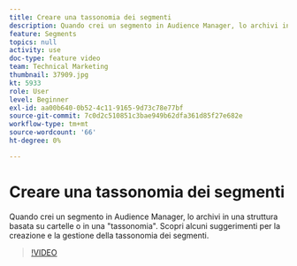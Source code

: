 ```yaml
---
title: Creare una tassonomia dei segmenti
description: Quando crei un segmento in Audience Manager, lo archivi in una struttura basata su cartelle o in una "tassonomia". Scopri alcuni suggerimenti per la creazione e la gestione della tassonomia dei segmenti.
feature: Segments
topics: null
activity: use
doc-type: feature video
team: Technical Marketing
thumbnail: 37909.jpg
kt: 5933
role: User
level: Beginner
exl-id: aa00b640-0b52-4c11-9165-9d73c78e77bf
source-git-commit: 7c0d2c510851c3bae949b62dfa361d85f27e682e
workflow-type: tm+mt
source-wordcount: '66'
ht-degree: 0%

---
```


# Creare una tassonomia dei segmenti

Quando crei un segmento in Audience Manager, lo archivi in una struttura basata su cartelle o in una &quot;tassonomia&quot;. Scopri alcuni suggerimenti per la creazione e la gestione della tassonomia dei segmenti.

>[!VIDEO](https://video.tv.adobe.com/v/37909/?quality=12&learn=on)
